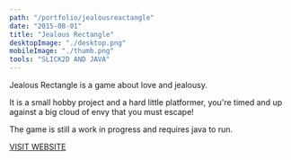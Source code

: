 ```yaml
---
path: "/portfolio/jealousreactangle"
date: "2015-08-01"
title: "Jealous Rectangle"
desktopImage: "./desktop.png"
mobileImage: "./thumb.png"
tools: "SLICK2D AND JAVA"
---
```

Jealous Rectangle is a game about love and jealousy. 

It is a small hobby project and a hard little platformer, you're timed and up against a big cloud of envy that you must escape! 

The game is still a work in progress and requires java to run. 

[VISIT WEBSITE](http://malicoxon.co.uk/jealous_rectangle/)
